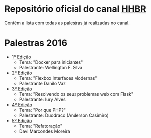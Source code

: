 # Repositório oficial do canal [HHBR](https://www.youtube.com/channel/UCh1xOy7SP_KyRn4wTNVvFHw)

Contém a lista com todas as palestras já realizadas no canal.

# Palestras 2016
 - [1º Edição](https://github.com/hackers-house-br/palestras/blob/master/1_edicao.md) 
     - Tema: "Docker para iniciantes"
     - Palestrante: Wellington F. Silva
 - [2º Edição](https://github.com/hackers-house-br/palestras/blob/master/2_edicao.md)
     - Tema: "Flexbox Interfaces Modernas" 
     - Palestrante Danilo Vaz
 - [3º Edição](https://github.com/hackers-house-br/palestras/blob/master/3_edicao.md)
      - Tema: "Resolvendo os seus problemas web com Flask" 
      - Palestrante: Iury Alves
 - [4º Edição](https://github.com/hackers-house-br/palestras/blob/master/4_eidcao.md)
      - Tema: "Por que PHP?" 
      - Palestrante: Duodraco (Anderson Casimiro)
 - [5º Edição](https://github.com/hackers-house-br/palestras/blob/master/5_edicao.md)
      - Tema: "Refatoração" 
      - Davi Marcondes Moreira
